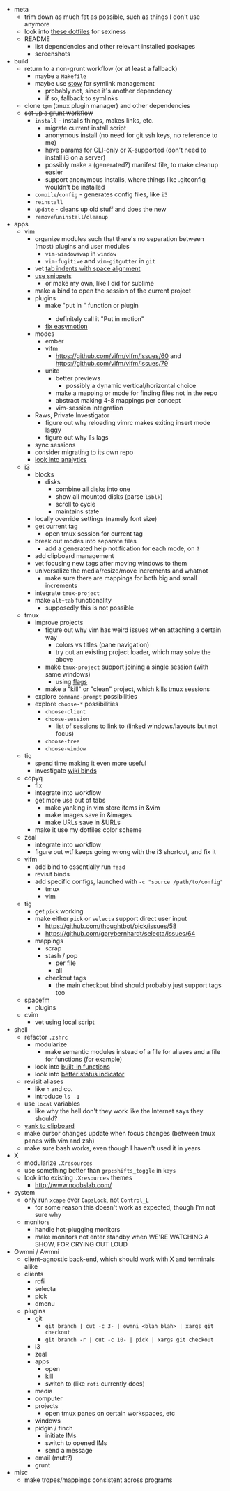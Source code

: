 - meta
	- trim down as much fat as possible, such as things I don't use anymore
	- look into [these dotfiles](https://github.com/xero/dotfiles) for sexiness
	- README
		- list dependencies and other relevant installed packages
		- screenshots
- build
	- return to a non-grunt workflow (or at least a fallback)
		- maybe a `Makefile`
		- maybe use [stow](http://www.gnu.org/software/stow/) for symlink management
			- probably not, since it's another dependency
			- if so, fallback to symlinks
	- clone `tpm` (tmux plugin manager) and other dependencies
	- ~~set up a grunt workflow~~
		- `install` - installs things, makes links, etc.
			- migrate current install script
			- anonymous install (no need for git ssh keys, no reference to me)
			- have params for CLI-only or X-supported (don't need to install i3 on a server)
			- possibly make a (generated?) manifest file, to make cleanup easier
			- support anonymous installs, where things like .gitconfig wouldn't be installed
		- `compile`/`config` - generates config files, like `i3`
		- `reinstall`
		- `update` - cleans up old stuff and does the new
		- `remove`/`uninstall`/`cleanup`
- apps
	- vim
		- organize modules such that there's no separation between (most) plugins and user modules
			- `vim-windowswap` in `window`
			- `vim-fugitive` and `vim-gitgutter` in `git`
		- vet [tab indents with space alignment](http://vim.wikia.com/wiki/Indent_with_tabs,_align_with_spaces)
		- [use snippets](https://medium.com/brigade-engineering/sharpen-your-vim-with-snippets-767b693886db)
			- or make my own, like I did for sublime
		- make a <localleader> bind to open the session of the current project
		- plugins
			- make "put in <motion>" function or plugin
				- definitely call it "Put in motion"
			- [fix easymotion](https://github.com/easymotion/vim-easymotion/issues/228)
		- modes
			- ember
			- vifm
				- https://github.com/vifm/vifm/issues/60 and https://github.com/vifm/vifm/issues/79
			- unite
				- better previews
					- possibly a dynamic vertical/horizontal choice
				- make a mapping or mode for finding files not in the repo
				- abstract making 4-8 mappings per concept
				- vim-session integration
		- Raws, Private Investigator
			- figure out why reloading vimrc makes exiting insert mode laggy
			- figure out why `[s` lags
		- sync sessions
		- consider migrating to its own repo
		- [look into analytics](http://www.drbunsen.org/vim-croquet/)
	- i3
		- blocks
			- disks
				- combine all disks into one
				- show all mounted disks (parse `lsblk`)
				- scroll to cycle
				- maintains state
		- locally override settings (namely font size)
		- get current tag
			- open tmux session for current tag
		- break out modes into separate files
			- add a generated help notification for each mode, on `?`
		- add clipboard management
		- vet focusing new tags after moving windows to them
		- universalize the media/resize/move increments and whatnot
			- make sure there are mappings for both big and small increments
		- integrate `tmux-project`
		- make `alt+tab` functionality
			- supposedly this is not possible
	- tmux
		- improve projects
			- figure out why vim has weird issues when attaching a certain way
				- colors vs titles (pane navigation)
				- try out an existing project loader, which may solve the above
			- make `tmux-project` support joining a single session (with same windows)
				- using [flags](http://www.bahmanm.com/blogs/command-line-options-how-to-parse-in-bash-using-getopt)
			- make a "kill" or "clean" project, which kills tmux sessions
		- explore `command-prompt` possibilities
		- explore `choose-*` possibilities
			- `choose-client`
			- `choose-session`
				- list of sessions to link to (linked windows/layouts but not focus)
			- `choose-tree`
			- `choose-window`
	- tig
		- spend time making it even more useful
		- investigate [wiki binds](https://github.com/jonas/tig/wiki/Bindings)
	- copyq
		- fix
		- integrate into workflow
		- get more use out of tabs
			- make yanking in vim store items in &vim
			- make images save in &images
			- make URLs save in &URLs
		- make it use my dotfiles color scheme
	- zeal
		- integrate into workflow
		- figure out wtf keeps going wrong with the i3 shortcut, and fix it
	- vifm
		- add bind to essentially run `fasd`
		- revisit binds
		- add specific configs, launched with `-c "source /path/to/config"`
			- tmux
			- vim
	- tig
		- get `pick` working
		- make either `pick` or `selecta` support direct user input
			- https://github.com/thoughtbot/pick/issues/58
			- https://github.com/garybernhardt/selecta/issues/64
		- mappings
			- scrap
			- stash / pop
				- per file
				- all
			- checkout tags
				- the main checkout bind should probably just support tags too
	- spacefm
		- plugins
	- cvim
		- vet using local script
- shell
	- refactor `.zshrc`
		- modularize
			- make semantic modules instead of a file for aliases and a file for functions (for example)
		- look into [built-in functions](https://github.com/zsh-users/zsh/tree/master/Functions/Zle)
		- look into [better status indicator](http://ivyl.0xcafe.eu/2013/02/03/refining-zsh/#vi_mode_status_indicator)
	- revisit aliases
		- like `h` and co.
		- introduce `ls -1`
	- use `local` variables
		- like why the hell don't they work like the Internet says they should?
	- [yank to clipboard](http://unix.stackexchange.com/questions/25765/pasting-from-clipboard-to-vi-enabled-zsh-or-bash-shell)
	- make cursor changes update when focus changes (between tmux panes with vim and zsh)
	- make sure bash works, even though I haven't used it in years
- X
	- modularize `.Xresources`
	- use something better than `grp:shifts_toggle` in `keys`
	- look into existing `.Xresources` themes
		- http://www.noobslab.com/
- system
	- only run `xcape` over `CapsLock`, not `Control_L`
		- for some reason this doesn't work as expected, though I'm not sure why
	- monitors
		- handle hot-plugging monitors
		- make monitors not enter standby when WE'RE WATCHING A SHOW, FOR CRYING OUT LOUD
- Owmni / Awmni
	- client-agnostic back-end, which should work with X and terminals alike
	- clients
		- rofi
		- selecta
		- pick
		- dmenu
	- plugins
		- git
			- `git branch | cut -c 3- | owmni <blah blah> | xargs git checkout`
			- `git branch -r | cut -c 10- | pick | xargs git checkout`
		- i3
		- zeal
		- apps
			- open
			- kill
			- switch to (like `rofi` currently does)
		- media
		- computer
		- projects
			- open tmux panes on certain workspaces, etc
		- windows
		- pidgin / finch
			- initiate IMs
			- switch to opened IMs
			- send a message
		- email (mutt?)
		- grunt
- misc
	- make tropes/mappings consistent across programs
